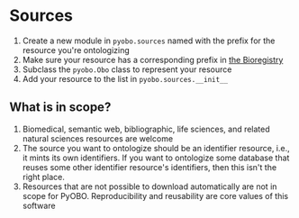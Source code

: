 # Sources

1. Create a new module in `pyobo.sources` named with the prefix for the resource
   you're ontologizing
2. Make sure your resource has a corresponding prefix in
   [the Bioregistry](https://github.com/biopragmatics/bioregistry)
3. Subclass the `pyobo.Obo` class to represent your resource
4. Add your resource to the list in `pyobo.sources.__init__`

## What is in scope?

1. Biomedical, semantic web, bibliographic, life sciences, and related natural
   sciences resources are welcome
2. The source you want to ontologize should be an identifier resource, i.e., it
   mints its own identifiers. If you want to ontologize some database that
   reuses some other identifier resource's identifiers, then this isn't the
   right place.
3. Resources that are not possible to download automatically are not in scope
   for PyOBO. Reproducibility and reusability are core values of this software
